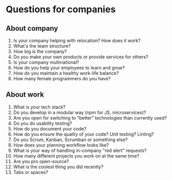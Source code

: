 # Questions for companies

## About company

1. Is your company helping with relocation? How does it work?
2. What's the team structure?
3. How big is the company?
4. Do you make your own products or provide services for others?
5. Is your company multinational?
6. How do you help your employees to learn and grow?
7. How do you maintain a healthy work-life balance?
8. How many female programmers do you have?

## About work

1. What is your tech stack?
3. Do you develop in a modular way (npm for JS, microservices)?
4. Are you open for switching to "better" technologies than currently used?
5. Do you do usability testing?
6. How do you document your code?
7. How do you ensure the quality of your code? Unit testing? Linting?
8. Do you Scrum, Kanban, Scrumban or something else?
9. How does your planning workflow looks like?
10. What is your way of handling in-company "red alert" requests?
11. How many different projects you work on at the same time?
12. Are you pro open-source?
13. What is the coolest thing you did recently?
14. Tabs or spaces?
